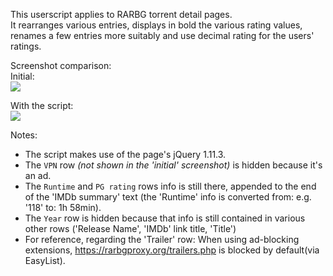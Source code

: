 This userscript applies to RARBG torrent detail pages.  
It rearranges various entries, displays in bold the various rating values, renames a few entries more suitably and use decimal rating for the users' ratings.

Screenshot comparison:  
Initial:  
[![](https://i.imgur.com/a92zxpTl.jpg)](https://i.imgur.com/a92zxpT.jpg)

With the script:  
[![](https://i.imgur.com/y8shpp8l.jpg)](https://i.imgur.com/y8shpp8.jpg)

Notes:  
- The script makes use of the page's jQuery 1.11.3.
- The `VPN` row *(not shown in the 'initial' screenshot)* is hidden because it's an ad.
- The `Runtime` and `PG rating` rows info is still there, appended to the end of the 'IMDb summary' text (the 'Runtime' info is converted from: e.g. '118' to: 1h 58min).
- The `Year` row is hidden because that info is still contained in various other rows ('Release Name', 'IMDb' link title, 'Title')
- For reference, regarding the 'Trailer' row: When using ad-blocking extensions, https://rarbgproxy.org/trailers.php is blocked by default(via EasyList).
